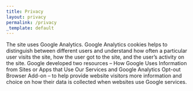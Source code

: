 ```yaml
---
title: Privacy
layout: privacy
permalink: /privacy
_template: default
---
```


  The site uses Google Analytics. Google Analytics cookies helps to distinguish  between different users and understand how often a particular user visits the  site, how the user got to the site, and the user’s activity on the site.  Google developed two resources – How Google Uses Information from Sites or  Apps that Use Our Services and Google Analytics Opt-out Browser Add-on – to  help provide website visitors more information and choice on how their data is  collected when websites use Google services.

